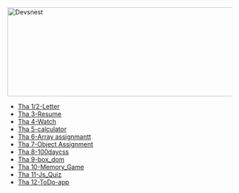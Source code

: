 <!-- ![Devsnest](https://socialify.git.ci/anugya-svg/Devsnest/image?description=1&descriptionEditable=Devsnest%20Tha%20Links%20&font=Bitter&owner=1&pattern=Signal&theme=Light) -->
<!-- <img src="https://socialify.git.ci/anugya-svg/Devsnest/image?description=1&descriptionEditable=Devsnest%20Tha%20Links%20&font=Bitter&owner=1&pattern=Signal&theme=Dark" alt="Devsnest" width="640" height="320" /> -->
<img src="https://socialify.git.ci/anugya-svg/Devsnest/image?description=1&descriptionEditable=Devsnest%20Tha%20Links%20&font=Bitter&owner=1&pattern=Signal&theme=Dark" alt="Devsnest" width="640" height="200" />

- [Tha 1/2-Letter](https://anugya-svg.github.io/Devsnest/letter/letter.html)
- [Tha 3-Resume](https://anugya-svg.github.io/Devsnest/resume/resume.html)
- [Tha 4-Watch](https://anugya-svg.github.io/Devsnest/watch/watch.html)
- [Tha 5-calculator](https://anugya-svg.github.io/Devsnest/calculator/calculator.html)
- [Tha 6-Array assignmantt](https://anugya-svg.github.io/Devsnest/Array_assignment/index.html)
- [Tha 7-Object Assignment](https://anugya-svg.github.io/Devsnest/object_assignment/index.html)
- [Tha 8-100daycss](https://anugya-svg.github.io/Devsnest/100daycss/index.html)
- [Tha 9-box_dom](https://anugya-svg.github.io/Devsnest/box_dom/index.html)
- [Tha 10-Memory_Game](https://anugya-svg.github.io/Devsnest/memory_game/index.html)
- [Tha 11-Js_Quiz](https://anugya-svg.github.io/Devsnest/js_quiz/index.html)
- [Tha 12-ToDo-app](https://anugya-svg.github.io/Devsnest/Todo-app/index.html)







